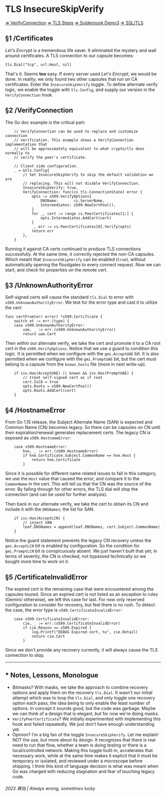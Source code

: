 # TLS InsecureSkipVerify

[=> VerifyConnection](https://pkg.go.dev/crypto/tls@master#example-Config-VerifyConnection)
[=> TLS Steps](https://gemini.circumlunar.space/docs/tls-tutorial.gmi)
[=> Solderpunk Demo3](https://tildegit.org/solderpunk/gemini-demo-3)
[=> SSL/TLS](https://security.stackexchange.com/q/20803/5568)

## §1 /Certificates
*Let's Encrypt* is a tremendous life saver. It eliminated the mystery and wall around certificates. A TLS connection to our capsule becomes:

```
tls.Dial("tcp", url.Host, nil)
```

That's it. Seems __too__ easy. If every server used *Let's Encrypt*, we would be done. In reality, we only found two other capsules that run on CA certificates. Enter the `InsecureSkipVerify` toggle. To define alternate verify logic, we enable the toggle with `tls.Config`, and supply our version in the `VerifyConnection` hook.

## §2 /VerifyConnection
The Go doc example is the critical part:

```
	// VerifyConnection can be used to replace and customize connection
	// verification. This example shows a VerifyConnection implementation that
	// will be approximately equivalent to what crypto/tls does normally to
	// verify the peer's certificate.

	// Client side configuration.
	_ = &tls.Config{
		// Set InsecureSkipVerify to skip the default validation we are
		// replacing. This will not disable VerifyConnection.
		InsecureSkipVerify: true,
		VerifyConnection: func(cs tls.ConnectionState) error {
			opts := x509.VerifyOptions{
				DNSName:       cs.ServerName,
				Intermediates: x509.NewCertPool(),
			}
			for _, cert := range cs.PeerCertificates[1:] {
				opts.Intermediates.AddCert(cert)
			}
			_, err := cs.PeerCertificates[0].Verify(opts)
			return err
		},
	}
```

Running it against CA certs continued to produce TLS connections successfully. At the same time, it correctly rejected the non-CA capsules. Which meant that `InsecureSkipVerify` can be enabled (`true`), without automatically opening the floodgates to every connect request. Now we can start, and check for properties on the remote cert.

## §3 /UnknownAuthorityError
Self-signed certs will cause the standard `tls.Dial` to error with `x509.UnknownAuthorityError`. We test for the error type and cast it to utilize the cert:

```
func certFrom(err error) *x509.Certificate {
	switch et := err.(type) {
	case x509.UnknownAuthorityError:
		uae, _ := err.(x509.UnknownAuthorityError)
		return uae.Cert
```

Then within our alternate verify, we take the cert and promote it to a CA root cert in the `x509.VerifyOptions`. Notice that we use a guard to condition this logic. It is permitted when we configure with the `gmi.AcceptUAE` bit. It is also permitted when we configure with the `gmi.PromptUAE` bit, but the cert must belong to a capsule from the `known_hosts` file (more in next write-up).

```
	if isv.Has(AcceptUAE) || known && isv.Has(PromptUAE) {
		// treat self-signed cert as if root
		cert.IsCA = true
		opts.Roots = x509.NewCertPool()
		opts.Roots.AddCert(cert)
	}
```

## §4 /HostnameError
From Go 1.15 release, the Subject Alternate Name (SAN) is expected and Common Name (CN) becomes legacy. So there can be capsules on CN until their expiration/renewal generates replacement certs. The legacy CN is exposed as `x509.HostnameError`:

```
	case x509.HostnameError:
		hne, _ := err.(x509.HostnameError)
		if hne.Certificate.Subject.CommonName == hne.Host {
			return hne.Certificate
		}
```

Since it is possible for different name related issues to fall in this category, we use the `Host` value that caused the error, and compare it to the `CommonName` in the cert. This will tell us that the CN was the source of the error. By falling through for other errors, the TLS dial will stop the connection (and can be used for further analysis).

Then back in our alternate verify, we take the cert to obtain its CN and include it with the `DNSNames`; the list for SAN.

```
	if isv.Has(AcceptLCN) {
		// inject SAN
		leaf.DNSNames = append(leaf.DNSNames, cert.Subject.CommonName)
	}
```

Notice the guard statement prevents the legacy CN recovery unless the `gmi.AcceptLCN` bit is enabled by configuration. So the condition for `gmi.PromptLCN` bit is conspicuously absent. We just haven't built that yet; in terms of severity, the CN is checked, not bypassed technically so we bought more time to work on it.

## §5 /CertificateInvalidError
The expired cert is the remaining case that were encountered among the capsules toured. Since an expired cert is not listed as an exception to rules (Gemini/ otherwise), we left this case for last. For now only reserved configuration to consider for recovery, but feel there is no rush. To detect the case, the error type is `x509.CertificateInvalidError`:

```
	case x509.CertificateInvalidError:
		cie, _ := err.(x509.CertificateInvalidError)
		if cie.Reason == x509.Expired {
			log.Printf("DEBUG Expired cert, %s", cie.Detail)
			return cie.Cert
		}
```

Since we don't provide any recovery currently, it will always cause the TLS connection to stop.

---

## * Notes, Lessons, Monologue
* Bitmasks? With masks, we take the approach to combine recovery options and apply them on the recovery `tls.Dial`. It wasn't our initial attempt which was to loop the `tls.Dial`, and only toggle one recovery option each pass; the idea being to only enable the least number of options. In concept it sounds good, but the code was garbage. Maybe we can think of a design that is elegant, but for now we're doing masks.
* `VerifyPeerCertificate`? We initially experimented with implementing this hook and failed repeatedly. We just don't have enough understanding yet.
* Opinion? I'm a big fan of the toggle `InsecureSkipVerify`. Let me explain! NOT the use, but more about its design. It recognizes that there is real need to run that flow, whether a team is doing testing or there is a local/controlled network. Making this toggle built-in, accelerates that necessary work, while at the same time makes it explicit that it must be temporary or isolated, and reviewed under a microscope before shipping. I think this kind of language decision is what was meant when Go was charged with reducing stagnation and fear of touching legacy code. 

###### 2022 興怡 | Always wrong, sometimes lucky

